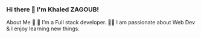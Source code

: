 ### Hi there 👋  I'm Khaled ZAGOUB!


About Me 🚀
🌱 I’m a Full stack developer.
👨‍💻 I am passionate about Web Dev & I enjoy learning new things.

<!--
**khaled-zagoub/khaled-zagoub** is a ✨ _special_ ✨ repository because its `README.md` (this file) appears on your GitHub profile.

Here are some ideas to get you started:

- 🔭 I’m currently working on ...
- 🌱 I’m currently learning ...
- 👯 I’m looking to collaborate on ...
- 🤔 I’m looking for help with ...
- 💬 Ask me about ...
- 📫 How to reach me: ...
- 😄 Pronouns: ...
- ⚡ Fun fact: ...
-->

